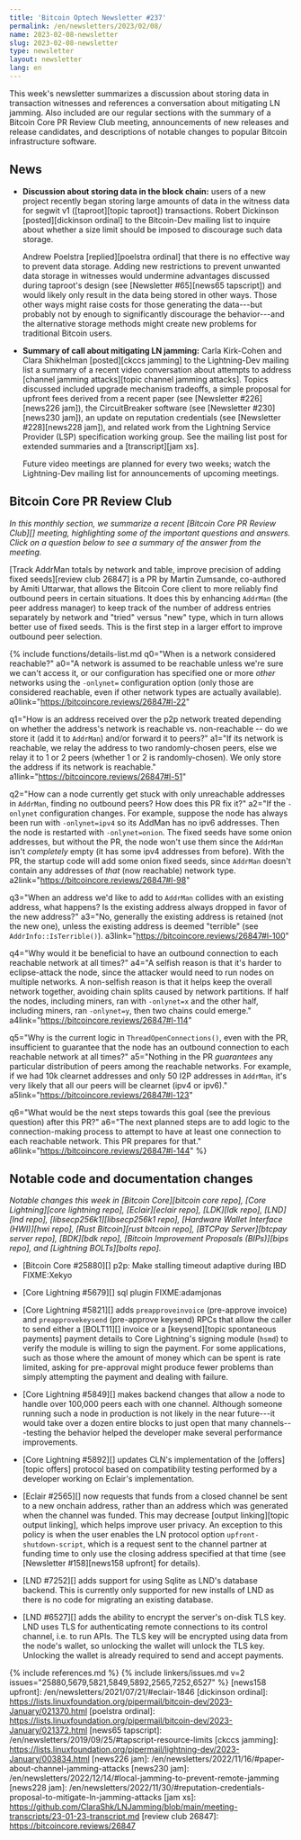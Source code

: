 ```yaml
---
title: 'Bitcoin Optech Newsletter #237'
permalink: /en/newsletters/2023/02/08/
name: 2023-02-08-newsletter
slug: 2023-02-08-newsletter
type: newsletter
layout: newsletter
lang: en
---
```

This week's newsletter summarizes a discussion about storing data in
transaction witnesses and references a conversation about mitigating LN
jamming.  Also included are our regular sections with the summary of a
Bitcoin Core PR Review Club meeting, announcements of new releases and
release candidates, and descriptions of notable changes to popular
Bitcoin infrastructure software.

## News

- **Discussion about storing data in the block chain:** users of a new
  project recently began storing large amounts of data in the witness
  data for segwit v1 ([taproot][topic taproot]) transactions.   Robert
  Dickinson [posted][dickinson ordinal] to the Bitcoin-Dev mailing list
  to inquire about whether a size limit should be imposed to discourage
  such data storage.

    Andrew Poelstra [replied][poelstra ordinal] that there is no
    effective way to prevent data storage.  Adding new restrictions to
    prevent unwanted data storage in witnesses would undermine
    advantages discussed during taproot's design (see [Newsletter
    #65][news65 tapscript]) and would likely only result in the data
    being stored in other ways.  Those other ways might raise costs for
    those generating the data---but probably not by enough to
    significantly discourage the behavior---and the alternative storage
    methods might create new problems for traditional Bitcoin users.

- **Summary of call about mitigating LN jamming:** Carla Kirk-Cohen and
  Clara Shikhelman [posted][ckccs jamming] to the Lightning-Dev mailing
  list a summary of a recent video conversation about attempts to
  address [channel jamming attacks][topic channel jamming attacks].
  Topics discussed included upgrade mechanism tradeoffs, a simple
  proposal for upfront fees derived from a recent paper (see [Newsletter
  #226][news226 jam]), the CircuitBreaker software (see [Newsletter
  #230][news230 jam]), an update on reputation credentials (see
  [Newsletter #228][news228 jam]), and related work from the Lightning
  Service Provider (LSP) specification working group.  See the mailing
  list post for extended summaries and a [transcript][jam xs].

    Future video meetings are planned for every two weeks; watch the
    Lightning-Dev mailing list for announcements of upcoming meetings.

## Bitcoin Core PR Review Club

*In this monthly section, we summarize a recent [Bitcoin Core PR Review Club][]
meeting, highlighting some of the important questions and answers.  Click on a
question below to see a summary of the answer from the meeting.*

[Track AddrMan totals by network and table, improve precision of adding fixed seeds][review club 26847]
is a PR by Martin Zumsande, co-authored by Amiti Uttarwar, that
allows the Bitcoin Core client to more reliably find outbound peers
in certain situations.
It does this by enhancing `AddrMan`
(the peer address manager) to keep track of the number of address entries
separately by network and "tried" versus "new" type, which in turn allows
better use of fixed seeds. This is the first step in a larger effort to
improve outbound peer selection.

{% include functions/details-list.md
  q0="When is a network considered reachable?"
  a0="A network is assumed to be reachable unless we're sure we
      can't access it, or our configuration has specified one or
      more _other_ networks using the `-onlynet=` configuration option
      (only those are considered reachable, even if other network
      types are actually available).
  a0link="https://bitcoincore.reviews/26847#l-22"

  q1="How is an address received over the p2p network treated depending
      on whether the address's network is reachable vs. non-reachable --
      do we store it (add it to `AddrMan`) and/or forward it to peers?"
  a1="If its network is reachable, we relay the address to two
      randomly-chosen peers, else we relay it to 1 or 2 peers (whether
      1 or 2 is randomly-chosen).
      We only store the address if its network is reachable."
  a1link="https://bitcoincore.reviews/26847#l-51"

  q2="How can a node currently get stuck with only unreachable addresses
      in `AddrMan`, finding no outbound peers? How does this PR fix it?"
  a2="If the `-onlynet` configuration changes. For example, suppose the
      node has always been run with `-onlynet=ipv4` so its AddMan has
      no ipv6 addresses. Then the node is restarted with `-onlynet=onion`.
      The fixed seeds have some onion addresses, but without the PR, the node
      won't use them since the `AddrMan` isn't _completely_ empty (it has some
      ipv4 addresses from before). With the PR, the startup code will add
      some onion fixed seeds, since `AddrMan` doesn't contain any addresses
      of _that_ (now reachable) network type.
  a2link="https://bitcoincore.reviews/26847#l-98"

  q3="When an address we'd like to add to `AddrMan` collides with an existing
      address, what happens? Is the existing address always dropped in favor
      of the new address?"
  a3="No, generally the existing address is retained (not the new one),
      unless the existing address is deemed "terrible"
      (see `AddrInfo::IsTerrible()`).
  a3link="https://bitcoincore.reviews/26847#l-100"

  q4="Why would it be beneficial to have an outbound connection to each
      reachable network at all times?"
  a4="A selfish reason is that it's harder to eclipse-attack the node,
      since the attacker would need to run nodes on multiple networks.
      A non-selfish reason is that it helps keep the overall network
      together, avoiding chain splits caused by network partitions.
      If half the nodes, including miners, ran with `-onlynet=x` and
      the other half, including miners, ran `-onlynet=y`, then two
      chains could emerge."
  a4link="https://bitcoincore.reviews/26847#l-114"

  q5="Why is the current logic in `ThreadOpenConnections()`, even with
      the PR, insufficient to guarantee that the node has an outbound
      connection to each reachable network at all times?"
  a5="Nothing in the PR _guarantees_ any particular distribution of
      peers among the reachable networks. For example, if we had 10k
      clearnet addresses and only 50 I2P addresses in `AddrMan`, it's
      very likely that all our peers will be clearnet (ipv4 or ipv6)."
  a5link="https://bitcoincore.reviews/26847#l-123"

  q6="What would be the next steps towards this goal (see the previous
      question) after this PR?"
  a6="The next planned steps are to add logic to the connection-making
      process to attempt to have at least one connection to each
      reachable network. This PR prepares for that."
  a6link="https://bitcoincore.reviews/26847#l-144"
%}

<!-- FIXME:harding to add releases/rc if any on Tuesday -->

## Notable code and documentation changes

*Notable changes this week in [Bitcoin Core][bitcoin core repo], [Core
Lightning][core lightning repo], [Eclair][eclair repo], [LDK][ldk repo],
[LND][lnd repo], [libsecp256k1][libsecp256k1 repo], [Hardware Wallet
Interface (HWI)][hwi repo], [Rust Bitcoin][rust bitcoin repo], [BTCPay
Server][btcpay server repo], [BDK][bdk repo], [Bitcoin Improvement
Proposals (BIPs)][bips repo], and [Lightning BOLTs][bolts repo].*

- [Bitcoin Core #25880][] p2p: Make stalling timeout adaptive during IBD FIXME:Xekyo

- [Core Lightning #5679][] sql plugin FIXME:adamjonas

- [Core Lightning #5821][] adds `preapproveinvoice` (pre-approve
  invoice) and `preapprovekeysend` (pre-approve keysend) RPCs that allow
  the caller to send either a [BOLT11][] invoice or a [keysend][topic
  spontaneous payments] payment details to Core Lightning's signing module
  (`hsmd`) to verify the module is willing to sign the payment.  For
  some applications, such as those where the amount of money which can
  be spent is rate limited, asking for pre-approval might produce fewer
  problems than simply attempting the payment and dealing with failure.

- [Core Lightning #5849][] makes backend changes that allow a node to
  handle over 100,000 peers each with one channel.  Although someone
  running such a node in production is not likely in the near
  future---it would take over a dozen entire blocks to just open that
  many channels---testing the behavior helped the developer make several
  performance improvements.

- [Core Lightning #5892][] updates CLN's implementation of the
  [offers][topic offers] protocol based on compatibility testing
  performed by a developer working on Eclair's implementation.

- [Eclair #2565][] now requests that funds from a closed channel be sent
  to a new onchain address, rather than an address which was generated
  when the channel was funded.  This may decrease [output linking][topic
  output linking], which helps improve user privacy.  An exception to
  this policy is when the user enables the LN protocol option
  `upfront-shutdown-script`, which is a request sent to the channel
  partner at funding time to only use the closing address specified at
  that time (see [Newsletter #158][news158 upfront] for details).

- [LND #7252][] adds support for using Sqlite as LND's database backend.
  This is currently only supported for new installs of LND as there is
  no code for migrating an existing database.

- [LND #6527][] adds the ability to encrypt the server's on-disk TLS
  key.  LND uses TLS for authenticating remote connections to its
  control channel, i.e. to run APIs.  The TLS key will be encrypted
  using data from the node's wallet, so unlocking the wallet will unlock
  the TLS key.  Unlocking the wallet is already required to send and
  accept payments.

{% include references.md %}
{% include linkers/issues.md v=2 issues="25880,5679,5821,5849,5892,2565,7252,6527" %}
[news158 upfront]: /en/newsletters/2021/07/21/#eclair-1846
[dickinson ordinal]: https://lists.linuxfoundation.org/pipermail/bitcoin-dev/2023-January/021370.html
[poelstra ordinal]: https://lists.linuxfoundation.org/pipermail/bitcoin-dev/2023-January/021372.html
[news65 tapscript]: /en/newsletters/2019/09/25/#tapscript-resource-limits
[ckccs jamming]: https://lists.linuxfoundation.org/pipermail/lightning-dev/2023-January/003834.html
[news226 jam]: /en/newsletters/2022/11/16/#paper-about-channel-jamming-attacks
[news230 jam]: /en/newsletters/2022/12/14/#local-jamming-to-prevent-remote-jamming
[news228 jam]: /en/newsletters/2022/11/30/#reputation-credentials-proposal-to-mitigate-ln-jamming-attacks
[jam xs]: https://github.com/ClaraShk/LNJamming/blob/main/meeting-transcripts/23-01-23-transcript.md
[review club 26847]: https://bitcoincore.reviews/26847
